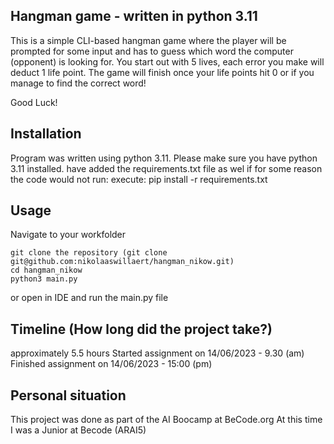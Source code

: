 
## Hangman game - written in python 3.11


This is a simple CLI-based hangman game where the player will be prompted for
some input and has to guess which word the computer (opponent) is looking for. You start out with 5 lives, each
error you make will deduct 1 life point. The game will finish once your life points hit 0 or if you manage to find
the correct word!

Good Luck!

## Installation
Program was written using python 3.11. Please make sure you have python 3.11 installed.
have added the requirements.txt file as wel if for some reason the code would not run:
 execute: pip install -r requirements.txt

## Usage
Navigate to your workfolder
```
git clone the repository (git clone git@github.com:nikolaaswillaert/hangman_nikow.git)
cd hangman_nikow
python3 main.py
```

or open in IDE and run the main.py file

## Timeline (How long did the project take?)
approximately 5.5 hours
Started assignment on 14/06/2023 - 9.30 (am)
Finished assignment on 14/06/2023 - 15:00 (pm)

## Personal situation
This project was done as part of the AI Boocamp at BeCode.org
At this time I was a Junior at Becode (ARAI5)